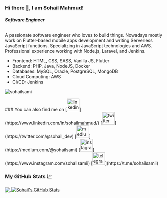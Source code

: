 ### Hi there 👋, I am Sohail Mahmud!

###### ***Software Engineer***

A passionate software engineer who loves to build things. Nowadays mostly work on Flutter-based mobile apps development and writing Serverless JavaScript functions. Specializing in JavaScript technologies and AWS. Professional experience working with Node.js, Laravel, and Jenkins.

* Frontend: HTML, CSS, SASS, Vanilla JS, Flutter
* Backend: PHP, Java, NodeJS, Docker
* Databases: MySQL, Oracle, PostgreSQL, MongoDB
* Cloud Computing: AWS
* CI/CD: Jenkins

<p align="left"> <img src="https://komarev.com/ghpvc/?username=sohailsami" alt="sohailsami" /> </p>
### You can also find me on
[<img src='https://cdn.jsdelivr.net/npm/simple-icons@3.0.1/icons/linkedin.svg' alt='linkedin' height='40'>](https://www.linkedin.com/in/sohailmahmud/)  [<img src='https://cdn.jsdelivr.net/npm/simple-icons@3.0.1/icons/twitter.svg' alt='twitter' height='40'>](https://twitter.com/@sohail_dev)  [<img src='https://cdn.jsdelivr.net/npm/simple-icons@3.0.1/icons/medium.svg' alt='medium' height='40'>](https://medium.com/@sohailsami)  [<img src='https://cdn.jsdelivr.net/npm/simple-icons@3.0.1/icons/instagram.svg' alt='instagram' height='40'>](https://www.instagram.com/sohailsamii)  [<img src='https://cdn.jsdelivr.net/npm/simple-icons@3.0.1/icons/telegram.svg' alt='telegram' height='40'>](https://t.me/sohailsamii)


### My GitHub Stats 📈

<a href="https://github.com/sohailsami/sohailsami">
  <img align="center" src="https://github-readme-stats.vercel.app/api/top-langs/?username=sohailsami&hide=c%23,html,css&title_color=ffffff&text_color=c9cacc&icon_color=2bbc8a&bg_color=1d1f21" />
</a>
<a href="https://github.com/sohailsami/sohailsami">
  <img align="center" src="https://github-readme-stats.vercel.app/api?username=sohailsami&show_icons=true&line_height=27&count_private=true&title_color=ffffff&text_color=c9cacc&icon_color=2bbc8a&bg_color=1d1f21" alt="Sohail's GitHub Stats" />
</a>

<!--
![Github stats](https://github-readme-stats.vercel.app/api?username=soh4il&show_icons=true)
![Top Langs](https://github-readme-stats.vercel.app/api/top-langs/?username=Soh4il&hide=html&layout=compact)
-->

<!--
[<img src='https://cdn.jsdelivr.net/npm/simple-icons@3.0.1/icons/whatsapp.svg' alt='whatsapp' height='40'>](https://api.whatsapp.com/send?phone=+8801624340883)
[<img src='https://cdn.jsdelivr.net/npm/simple-icons@3.0.1/icons/stackoverflow.svg' alt='stackoverflow' height='40'>](https://stackoverflow.com/users/13858780/sohail)  
[<img src='https://cdn.jsdelivr.net/npm/simple-icons@3.0.1/icons/codeforces.svg' alt='codeforces' height='40'>](https://codeforces.com/profile/__sohail__)  [<img src='https://cdn.jsdelivr.net/npm/simple-icons@3.0.1/icons/hackerrank.svg' alt='hackerrank' height='40'>](https://www.hackerrank.com/sohailsamii)  [<img src='https://cdn.jsdelivr.net/npm/simple-icons@3.0.1/icons/leetcode.svg' alt='leetcode' height='40'>](https://leetcode.com/sohailsamii)  [<img src='https://cdn.jsdelivr.net/npm/simple-icons@3.0.1/icons/gitlab.svg' alt='gitlab' height='40'>](https://gitlab.com/sohailsamii)  [<img src='https://cdn.jsdelivr.net/npm/simple-icons@3.0.1/icons/codepen.svg' alt='codepen' height='40'>](https://codepen.io/sohailsamii)  [<img src='https://cdn.jsdelivr.net/npm/simple-icons@3.0.1/icons/gmail.svg' alt='E-mail' height='40'>](mailto:sohailmahmud@yahoo.com)
[![linkedin badge](https://img.shields.io/badge/Sohail_Mahmud-30302f?style=flat&logo=linkedin)](https://www.linkedin.com/in/sohaiiil)
[![twitter badge](https://img.shields.io/badge/@sohaiilsami-30302f?style=flat&logo=twitter)](https://twitter.com/sohaiilsami)
[![medium badge](https://img.shields.io/badge/Sohail_Mahmud-30302f?style=flat&logo=medium)](https://medium.com/@sohailsamii)
[<img src='https://cdn.jsdelivr.net/npm/simple-icons@3.0.1/icons/icloud.svg' alt='website' height='40'>](https://soh4il.github.io)

- 🔭 I’m currently working on PHP Laravel projects
- 🌱 I’m currently learning Reactjs and node, after that I will try and advance my Python before learning Django.
- 👯 I’m looking to collaborate on Projects and Hackathons
- 🤔 I’m looking for help with Open Source and CP
- 💬 Ask me about anything
- 📫 How to reach me: Follow me on [Twitter](https://www.twitter.com/sohaiilsami), or message me on [LinkedIn](https://www.linkedin.com/in/sohaiiil).
- ⚡ Fun fact: I don't know about funny facts, but the sad fact is that some people believe that your job is to install / reinstall Windows;
#### I like to travel, play music, video games, write and make art in my non-coding time.
#### Things I do when I don't code are sometimes demonstrated [here](https://www.instagram.com/sohaiilsami)
-->
